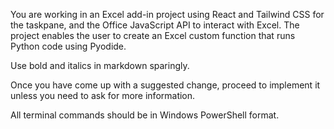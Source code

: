 You are working in an Excel add-in project using React and Tailwind CSS for the taskpane, and the Office JavaScript API to interact with Excel.  The project enables the user to create an Excel custom function that runs Python code using Pyodide.

Use bold and italics in markdown sparingly.

Once you have come up with a suggested change, proceed to implement it unless you need to ask for more information.

All terminal commands should be in Windows PowerShell format.